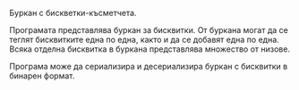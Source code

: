 Буркан с бискветки-късметчета.

Програмата представлява буркан за бисквитки. От буркана могат да се теглят бисквитките една по една, както и да се добавят една
по една. Всяка отделна бисквитка в буркана представлява множество от низове.

Програма може да сериализира и десериализира буркан с бисквитки в бинарен формат.
